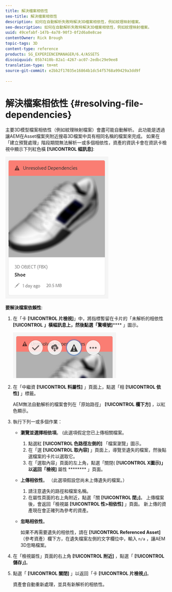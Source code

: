 ```yaml
---
title: 解決檔案相依性
seo-title: 解決檔案相依性
description: 如何在自動解析失敗時解決3D檔案相依性，例如紋理映射檔案。
seo-description: 如何在自動解析失敗時解決3D檔案相依性，例如紋理映射檔案。
uuid: 49cefabf-147b-4a78-90f3-0f2d6a8e8cae
contentOwner: Rick Brough
topic-tags: 3D
content-type: reference
products: SG_EXPERIENCEMANAGER/6.4/ASSETS
discoiquuid: 05b7410b-82a1-4267-ac07-2edbc29e9ee8
translation-type: tm+mt
source-git-commit: e2bb2f17035e16864b1dc54f5768a99429a3dd9f

---
```



# 解決檔案相依性 {#resolving-file-dependencies}

主要3D模型檔案相依性（例如紋理映射檔案）會盡可能自動解析。 此功能是透過讓AEM在Asset檔案夾附近搜尋3D檔案中具有相同名稱的檔案來完成。 如果在「建立預覽處理」階段期間無法解析一或多個相依性，資產的資訊卡會在資訊卡檢視中顯示下列紅色橫 **[!UICONTROL 幅訊息]**:

![chlimage_1-124](assets/chlimage_1-124.png)

**要解決檔案依賴性**:

1. 在「卡 **[!UICONTROL 片檢視]**」中，將指標暫留在卡片的「未解析的相依性 **[!UICONTROL 」橫幅訊息上，然後點選「驚嘆號]****** 」圖示。

   ![chlimage_1-125](assets/chlimage_1-125.png)

1. 在「中繼資 **[!UICONTROL 料屬性]** 」頁面上，點選「相 **[!UICONTROL 依性]** 」標籤。

   AEM無法自動解析的檔案會列在「原始路徑」 **[!UICONTROL 欄下方]** ，以紅色顯示。

1. 執行下列一或多個作業：

   * **瀏覽並選擇相依項**。 (此選項假定您已上傳相關檔案。

      1. 點選紅 **[!UICONTROL 色路徑左側的]** 「檔案瀏覽」圖示。
      1. 在「選 **[!UICONTROL 取內容]** 」頁面上，導覽至遺失的檔案，然後點選檔案的卡片以選取它。
      1. 在「選取內容」頁面的左上角，點選「關閉( **[!UICONTROL X圖示)」以返回「檢視]** 屬性 ******** 」頁面。
   * **上傳相依性**。 （此選項假設您尚未上傳遺失的檔案。）

      1. 請注意遺失的路徑和檔案名稱。
      1. 在屬性頁面的右上角附近，點選「關 **[!UICONTROL 閉」]**。
   上傳檔案後，會返回「檢視屬 **[!UICONTROL 性>相依性]** 」頁面。 新上傳的資產現在會正確列為參考的資產。

   * **忽略相依性**。

      如果不再需要遺失的相依性，請在 **[!UICONTROL Referenced Asset]** （參考資產）欄下方，在遺失檔案左側的文字欄位中，輸入 `n/a` ，讓AEM 3D忽略檔案。



1. 在「檢視屬性」頁面的右上角 **[!UICONTROL 附近]** ，點選「 **[!UICONTROL 儲存」]**。
1. 點選「 **[!UICONTROL 關閉]** 」以返回「卡 **[!UICONTROL 片檢視」]**。

   資產會自動重新處理，並具有新解析的相依性。

